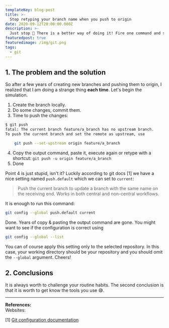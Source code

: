 ```yaml
---
templateKey: blog-post
title: >-
  Stop retyping your branch name when you push to origin
date: 2020-09-12T20:00:00.000Z
description: >-
  Just stop 🤬 There is a better way of doing it! Fire one command and spare few seconds multiplied but a hundred times. Welcome to my shortest post on this blog.
featuredpost: true
featuredimage: /img/git.png
tags:
  - git
---
```

## 1. The problem and the solution
So after a few years of creating new branches and pushing them to origin, I realized that I am doing a strange thing **each time**. Let's begin the simulation.
1. Create the branch locally.
2. Do some changes, commit them.
3. Time to push the changes:
```bash
$ git push
fatal: The current branch feature/a_branch has no upstream branch.
To push the current branch and set the remote as upstream, use

    git push --set-upstream origin feature/a_branch
```

4. Copy the output command, paste it, execute again or retype with a shortcut: `git push -u origin feature/a_branch`
5. Done

Point 4 is just stupid, isn't it? Luckily according to git docs [1] we have a nice setting named `push.default` which we can set to `current`:
> Push the current branch to update a branch with the same name on the receiving end. Works in both central and non-central workflows.

It is enough to run this command:
```bash
git config --global push.default current
```

Done. Years of copy & pasting the output command are gone. You might want to see if the configuration is correct using
```bash
git config --global --list
```
You can of course apply this setting only to the selected repository. In this case, your working directory should be your repository and you should omit the `--global` argument. Cheers!

## 2. Conclusions
It is always worth to challenge your routine habits. The second conclusion is that it is worth to get know the tools you use 😅.

- - -
<b>References:</b><br/>
Websites: <br/>

[1] [Git configuration documentation](https://git-scm.com/docs/git-config) <br/>

